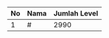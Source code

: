 | No | Nama            | Jumlah Level |
|----|-----------------|--------------|
| 1  | #    |    2990        |
